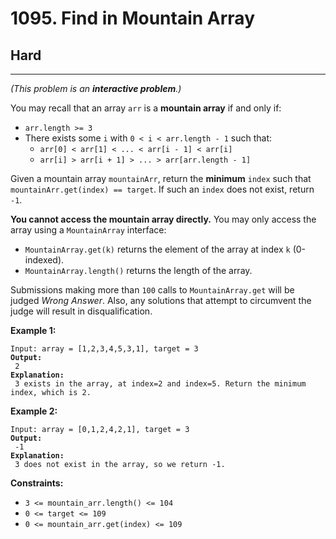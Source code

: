 # 1095. Find in Mountain Array

## Hard

***

_(This problem is an **interactive problem**.)_

You may recall that an array `arr` is a **mountain array** if and only if:

* `arr.length >= 3`
* There exists some `i` with `0 < i < arr.length - 1` such that:
  * `arr[0] < arr[1] < ... < arr[i - 1] < arr[i]`
  * `arr[i] > arr[i + 1] > ... > arr[arr.length - 1]`

Given a mountain array `mountainArr`, return the **minimum** `index` such that `mountainArr.get(index) == target`. If such an `index` does not exist, return `-1`.

**You cannot access the mountain array directly.** You may only access the array using a `MountainArray` interface:

* `MountainArray.get(k)` returns the element of the array at index `k` (0-indexed).
* `MountainArray.length()` returns the length of the array.

Submissions making more than `100` calls to `MountainArray.get` will be judged _Wrong Answer_. Also, any solutions that attempt to circumvent the judge will result in disqualification.

&#x20;

**Example 1:**

<pre><code>Input: array = [1,2,3,4,5,3,1], target = 3
<strong>Output:
</strong> 2
<strong>Explanation:
</strong> 3 exists in the array, at index=2 and index=5. Return the minimum index, which is 2.</code></pre>

**Example 2:**

<pre><code>Input: array = [0,1,2,4,2,1], target = 3
<strong>Output:
</strong> -1
<strong>Explanation:
</strong> 3 does not exist in the array, so we return -1.</code></pre>

&#x20;

**Constraints:**

* `3 <= mountain_arr.length() <= 104`
* `0 <= target <= 109`
* `0 <= mountain_arr.get(index) <= 109`
